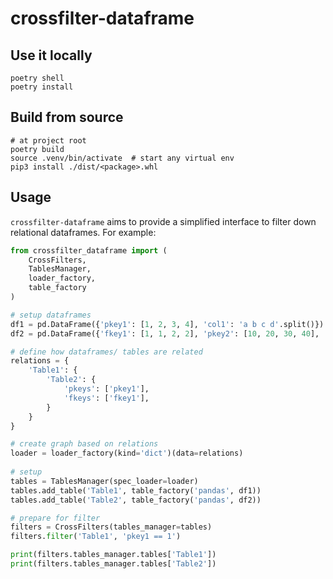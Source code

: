 # crossfilter-dataframe

## Use it locally
```shell
poetry shell
poetry install
```

## Build from source
```shell
# at project root
poetry build 
source .venv/bin/activate  # start any virtual env
pip3 install ./dist/<package>.whl
```

## Usage
`crossfilter-dataframe` aims to provide a simplified interface to filter down relational dataframes. For example:

```python
from crossfilter_dataframe import (
    CrossFilters, 
    TablesManager, 
    loader_factory,
    table_factory
)

# setup dataframes
df1 = pd.DataFrame({'pkey1': [1, 2, 3, 4], 'col1': 'a b c d'.split()})
df2 = pd.DataFrame({'fkey1': [1, 1, 2, 2], 'pkey2': [10, 20, 30, 40], 'col2': 'item1 item2 item3 item4'.split()})   

# define how dataframes/ tables are related
relations = {
    'Table1': {
        'Table2': {
            'pkeys': ['pkey1'], 
            'fkeys': ['fkey1'],
        }
    }
}

# create graph based on relations 
loader = loader_factory(kind='dict')(data=relations)
    
# setup
tables = TablesManager(spec_loader=loader)
tables.add_table('Table1', table_factory('pandas', df1)) 
tables.add_table('Table2', table_factory('pandas', df2)) 

# prepare for filter
filters = CrossFilters(tables_manager=tables)
filters.filter('Table1', 'pkey1 == 1')

print(filters.tables_manager.tables['Table1'])
print(filters.tables_manager.tables['Table2'])

```
